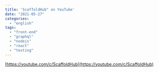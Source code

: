 ```yaml
---
title: 'ScaffoldHub" on YouTube'
date: "2021-05-27"
categories:
  - "english"
tags:
  - "front-end"
  - "graphql"
  - "nodejs"
  - "react"
  - "testing"
---
```


[https://youtube.com/c/ScaffoldHub](https://youtube.com/c/ScaffoldHub)
